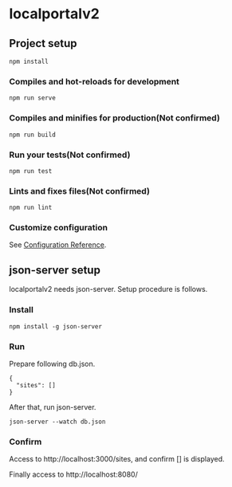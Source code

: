 # localportalv2

## Project setup
```
npm install
```

### Compiles and hot-reloads for development
```
npm run serve
```

### Compiles and minifies for production(**Not confirmed**)
```
npm run build
```

### Run your tests(**Not confirmed**)
```
npm run test
```

### Lints and fixes files(**Not confirmed**)
```
npm run lint
```

### Customize configuration
See [Configuration Reference](https://cli.vuejs.org/config/).

## json-server setup

localportalv2 needs json-server. Setup procedure is follows.

### Install
```
npm install -g json-server
```

### Run

Prepare following db.json.

```
{
  "sites": []
}
```

After that, run json-server.

```
json-server --watch db.json
```

### Confirm

Access to http://localhost:3000/sites, and confirm [] is displayed.

Finally access to http://localhost:8080/
